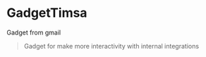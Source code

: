 # GadgetTimsa
Gadget from gmail 
 > Gadget for make more interactivity with internal integrations  
